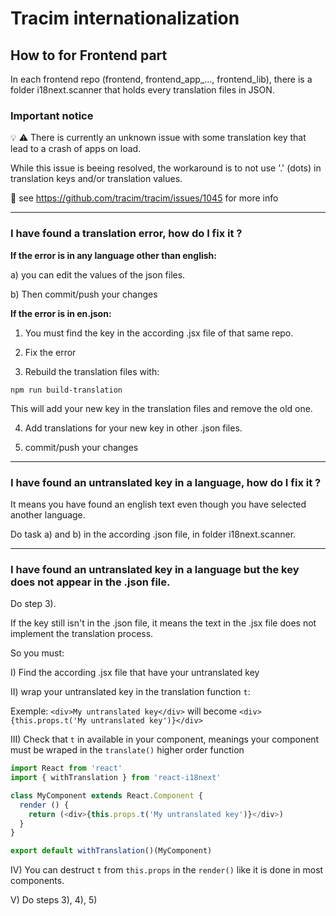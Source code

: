 # Tracim internationalization

## How to for Frontend part

In each frontend repo (frontend, frontend_app_..., frontend_lib), there is a folder i18next.scanner that holds every translation files in JSON.

### Important notice
:bulb: :warning: There is currently an unknown issue with some translation key that lead to a crash of apps on load.
  
While this issue is beeing resolved, the workaround is to not use '.' (dots) in translation keys and/or translation values.
  
:bug: see https://github.com/tracim/tracim/issues/1045 for more info
___

### I have found a translation error, how do I fix it ?

**If the error is in any language other than english:**

a) you can edit the values of the json files.

b) Then commit/push your changes

**If the error is in en.json:**

1) You must find the key in the according .jsx file of that same repo.

2) Fix the error
 
3) Rebuild the translation files with:

`npm run build-translation`

This will add your new key in the translation files and remove the old one.

4) Add translations for your new key in other .json files.

5) commit/push your changes

___

### I have found an untranslated key in a language, how do I fix it ?

It means you have found an english text even though you have selected another language. 

Do task a) and b) in the according .json file, in folder i18next.scanner.

___

### I have found an untranslated key in a language but the key does not appear in the .json file.

Do step 3).

If the key still isn't in the .json file, it means the text in the .jsx file does not implement the translation process.

So you must:

I) Find the according .jsx file that have your untranslated key

II) wrap your untranslated key in the translation function `t`:

Exemple: `<div>My untranslated key</div>` will become `<div>{this.props.t('My untranslated key')}</div>`

III) Check that `t` in available in your component, meanings your component must be wraped in the `translate()` higher order function

``` javascript
import React from 'react'
import { withTranslation } from 'react-i18next'

class MyComponent extends React.Component {
  render () {
    return (<div>{this.props.t('My untranslated key')}</div>)
  }
}

export default withTranslation()(MyComponent)
```

IV) You can destruct `t` from `this.props` in the `render()` like it is done in most components.

V) Do steps 3), 4), 5)

